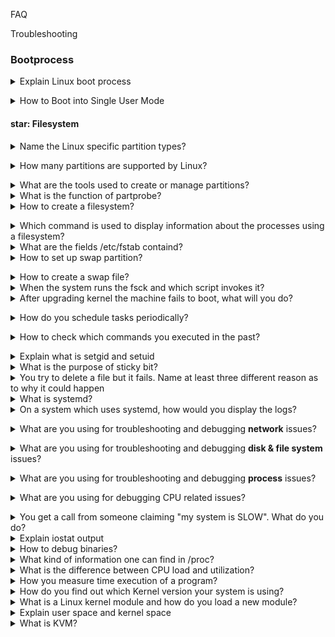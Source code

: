 FAQ

Troubleshooting
### Bootprocess

<details>
<summary>Explain Linux boot process</summary><br><b>
  
![alt_text](https://www.golinuxcloud.com/wp-content/uploads/2018/10/linux_boot_process.png)

</b></details>

<details>
<summary>How to Boot into Single User Mode</summary><br><b>
1. First restart your CentOS 7 machine, once boot process starts, wait for the GRUB boot menu to appear as shown in the screen shot below.

![alt_text](https://www.tecmint.com/wp-content/uploads/2017/08/CentOS-7-Grub-Menu.png)

2. Next, select your Kernel version from the grub menu item and press e key to edit the first boot option. Now use the Down arrow key to find the kernel line (starts with “linux16“), then change the argument ro to rw init=/sysroot/bin/sh as shown in the screen shot below.

![alt_text](https://www.tecmint.com/wp-content/uploads/2017/08/Edit-Grub-Boot-Options.png)

3. Once you have finished the task in the previous step, press Ctrl-X or F10 to boot into single user mode (access an emergency shell).

![alt_text](https://www.tecmint.com/wp-content/uploads/2017/08/CentOS-7-Emergency-Shell.png)

4. Now mount root (/) filesystem using the following command.

<code>#chroot /sysroot/</code>

5. At this point, you can perform all the necessary low-level system maintenance tasks. Once you are done, reboot the system using this command.

<code>#reboot -f</code>

</b></details>

#### star: Filesystem

<details>
<summary>Name the Linux specific partition types?</summary><br><b>
0x82                     >          Linux swap
0x83                     >          Linux
0x8e                     >          Linux LVM
0xfd                     >          Linux RAID auto
0x5                      >          Extended
0xf                      >          Windows partition

</b></details>


<details>
<summary>How many partitions are supported by Linux?</summary><br><b>
 
The maximum number of partitions supported by Linux kernel is:
63 for IDE drives
15 for SCSI drives

</b></details>


<details>
<summary>What are the tools used to create or manage partitions?</summary><br><b>
fdisk
sfdisk
parted (GNU) - An advanced partition manipulation tool (create, copy,resize etc.)
</b></details>


<details>
<summary>What is the function of partprobe?</summary><br><b>
Reinitializes the kernel's in memory copy of the partition table.
</b></details>


<details>
<summary>How to create a filesystem?</summary><br><b>
The mkfs command is used to create the filesystem.

 mkfs.ext2 / mkfs.ext3     >          To create ext2/ext3 filesystem
 mkfs.minix                >          minix filesystem
 mkfs.msdos                >          MS-DOS filesystem
 
</b></details>


<details>
<summary>Which command is used to display information about the processes using a filesystem?</summary><br><b>
  The fuser command is used
  fuser  -v  mnt_point
  fuser  -km  mnt_point
</b></details>


<details>
<summary>What are the fields /etc/fstab containd?</summary><br><b>
  This file is referenced each time the system boots to create the desired filesystem hierarchy
  The /etc/fstab fields are:
  Device         >  Special device/filesystem label dev to mount
  Mount_Point    > The path used to access the filesystem
  fs_type        > The filesystem type
  Options        > List of Options (each is separated by a comma)
  Dump frequency >  Level 0 dump freq (0 = never dump, 1 = daily & 2 = every other day)
  fsck Order     > 0 = ignore, 1 = first (root should have this value), 2 to 9 = 2nd, 3rd and so on NFS & CD-ROM s should be ignored (i.e., value 0)
</b></details>


<details>
<summary>How to set up swap partition?</summary><br><b>
  
Steps involved in setting up swap partition.
         Create a partition using a partitioning program (fdisk/sfdisk/parted)
         Set partition id type to 0x82.
         Create the signature on the partition using the mkswap command
         # mkswap  -v1  /dev/hdb3
        Add an entry for the swap in /etc/fstab file as:
        /dev/hdb3   swap   swap   defaults    0   0
        Activate the swap partition using
        # swapon -a
        Check the swap partition status using
        # swapon  -s
</b></details>


<details>
<summary>How to create a swap file?</summary><br><b>
  Ans.  Create a file as
         # dd  if=/dev/zero  of=swapfile   bs=512  count=N
         (Where N is the file size in KB)
         Run the mkswap to create signature
         Activate the swap file with swapon command (OR) initialize it in the startup
         script /etc/rc.d/rc.local
</b></details>


<details>
<summary>When the system runs the fsck and which script invokes it?</summary><br><b>
  Ans.  When the system boots,  the rc.sysinit script runs the fsck on any filesystems
         marked for checking in /etc/fstab file. If any of these filesystems are markes as  
         dirty or have data in the journal, fsck will attempt to repair them. If it succeeds,
         the filesystems will be mounted and boot process continues, else rc.sysinit will 
         run sulogin and will report that fsck needs to be run manually.
</b></details>


<details>
<summary>After upgrading kernel the machine fails to boot, what will you do?</summary><br><b>
he very first thing to be done here is to edit the grub menu at boot stage and make the system boot with alternative kernel (assuming the last kernel is still installed) or else try booting the system with using the rescue option from the grub menu.

Once the node is UP then you can analyse the issue of why the node is failing to boot from new kernel. Many times the kernel is not properly installed and all the libraries are not available which leads to this problem. or the GRUB can be corrupted so you can regerate the initramfs using grub2-mkconfig
<code># grub2-mkconfig -o /boot/grub2/grub.cfg</code>
If there is a kernel panic observed then boot the system with alternate kernel or rescue and then enable kdump. Share the kdump with the support engineers as they can then further try to debug the source of the problem
</b></details>


<details>
<summary>How do you schedule tasks periodically?</summary><br><b>

You can use the commands <code>cron</code> and <code>at</code>.
With cron, tasks are scheduled using the following format:

<code>*/30 * * * * bash myscript.sh</code> Executes the script every 30 minutes.

<minute> <hour> <day of month> <month> <day of week> <command to execute>

The tasks are stored in a cron file, you can write in it using <code>crontab -e</code>

Alternatively if you are using a distro with systemd it's recommended to use systemd timers.

</b></details>

<details>
<summary>How to check which commands you executed in the past?</summary><br><b>

history command or .bash_history file
</b></details>

<details>
<summary>Explain what is setgid and setuid</summary><br><b>
</b></details>

<details>
<summary>What is the purpose of sticky bit?</summary><br><b>
</b></details>

<details>
<summary>You try to delete a file but it fails. Name at least three different reason as to why it could happen</summary><br><b>

* No more disk space
* No more indoes
* No permissions
</b></details>

<details>
<summary>What is systemd?</summary><br>
<b>
Systemd is a daemon (System 'd', d stands from daemon).

A daemon is a program that runs in the background without direct control of the user, although the user can at any time
talk to the daemon.

systemd has many features such as user processes control/tracking, snapshot support, inhibitor locks..


If we visualize the unix/linux system in layers, systemd would fall directly after the linux kernel.

Hardware -> Kernel -> <u>Daemons</u>, System Libraries, Server Display.
</b>
</details>

<details>
<summary>On a system which uses systemd, how would you display the logs?</summary><br><b>

<code>journalctl</code>
</b></details>
<details>
<summary>What are you using for troubleshooting and debugging <b>network</b> issues?</summary><br><b>

<code>dstat -t</code> is great for identifying network and disk issues.
<code>netstat -tnlaup</code> can be used to see which processes are running on which ports.
<code>lsof -i -P</code> can be used for the same purpose as netstat.
<code>ngrep -d any metafilter</code> for matching regex against payloads of packets.
<code>tcpdump</code> for capturing packets
<code>wireshark</code> same concept as tcpdump but with GUI (optional).
</b></details>

<details>
<summary>What are you using for troubleshooting and debugging <b>disk & file system</b> issues?</summary><br><b>

<code>dstat -t</code> is great for identifying network and disk issues.
<code>opensnoop</code> can be used to see which files are being opened on the system (in real time).
</b></details>

<details>
<summary>What are you using for troubleshooting and debugging <b>process</b> issues?</summary><br><b>

<code>strace</code> is great for understanding what your program does. It prints every system call your program executed.
</b></details>

<details>
<summary>What are you using for debugging CPU related issues?</summary><br><b>

<code>top</code> will show you how much CPU percentage each process consumes
<code>perf</code> is a great choice for sampling profiler and in general, figuring out what your CPU cycles are "wasted" on
<code>flamegraphs</code> is great for CPU consumption visualization (http://www.brendangregg.com/flamegraphs.html)
</b></details>

<details>
<summary>You get a call from someone claiming "my system is SLOW". What do you do?</summary><br><b>

* Check with `top` for anything unusual
* Run `dstat -t` to check if it's related to disk or network.
* Check if it's network related with `sar`
* Check I/O stats with `iostat`
</b></details>

<details>
<summary>Explain iostat output</summary><br><b>
</b></details>

<details>
<summary>How to debug binaries?</summary><br><b>
</b></details>

<details>
<summary>What kind of information one can find in /proc?</summary><br><b>
</b></details>

<details>
<summary>What is the difference between CPU load and utilization?</summary><br><b>
</b></details>

<details>
<summary>How you measure time execution of a program?</summary><br><b>
</b></details>

<details>
<summary>How do you find out which Kernel version your system is using?</summary><br><b>
</b></details>

<details>
<summary>What is a Linux kernel module and how do you load a new module?</summary><br><b>
</b></details>

<details>
<summary>Explain user space and kernel space</summary><br><b>
</b></details>

<details>
<summary>What is KVM?</summary><br><b>
</b></details>

